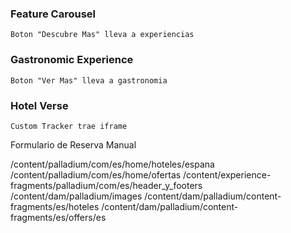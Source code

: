 ### Feature Carousel

	Boton "Descubre Mas" lleva a experiencias

### Gastronomic Experience

	Boton "Ver Mas" lleva a gastronomia

### Hotel Verse

	Custom Tracker trae iframe


Formulario de Reserva Manual




/content/palladium/com/es/home/hoteles/espana
/content/palladium/com/es/home/ofertas
/content/experience-fragments/palladium/com/es/header_y_footers
/content/dam/palladium/images
/content/dam/palladium/content-fragments/es/hoteles
/content/dam/palladium/content-fragments/es/offers/es